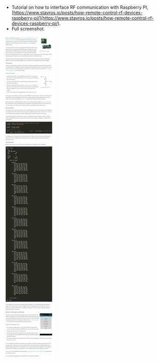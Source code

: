 * Tutorial on how to interface RF communication with Raspberry PI, [https://www.stavros.io/posts/how-remote-control-rf-devices-raspberry-pi/](https://www.stavros.io/posts/how-remote-control-rf-devices-raspberry-pi/).
* Full screenshot.

![./20161103-1109-gmt+2-raspberry-pi-rf-connection-tutorial-1.png](./20161103-1109-gmt+2-raspberry-pi-rf-connection-tutorial-1.png)